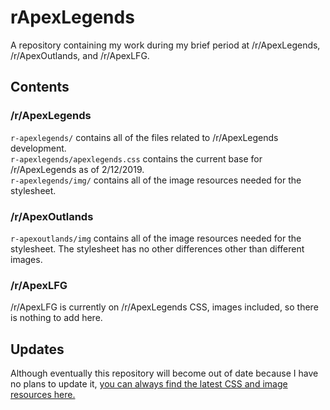 # rApexLegends
A repository containing my work during my brief period at /r/ApexLegends, /r/ApexOutlands, and /r/ApexLFG.

## Contents

### /r/ApexLegends
`r-apexlegends/` contains all of the files related to /r/ApexLegends development.  
`r-apexlegends/apexlegends.css` contains the current base for /r/ApexLegends as of 2/12/2019.  
`r-apexlegends/img/` contains all of the image resources needed for the stylesheet.  

### /r/ApexOutlands
`r-apexoutlands/img` contains all of the image resources needed for the stylesheet. The stylesheet has no other differences other than different images.

### /r/ApexLFG
/r/ApexLFG is currently on /r/ApexLegends CSS, images included, so there is nothing to add here.

## Updates
Although eventually this repository will become out of date because I have no plans to update it, [you can always find the latest CSS and image resources here.](https://www.reddit.com/r/apexlegends/about/stylesheet/) 
